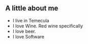 ## A little about me

- I live in Temecula
- I love Wine. Red wine specifically
- I love beer.
- I love Software
